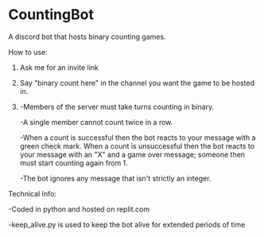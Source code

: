 # CountingBot
A discord bot that hosts binary counting games.

How to use:
1. Ask me for an invite link
2. Say "binary count here" in the channel you want the game to be hosted in.
3. -Members of the server must take turns counting in binary.

   -A single member cannot count twice in a row.

   -When a count is successful then the bot reacts to your message with a green check mark.  When a count is unsuccessful then the bot reacts to your message with an "X" and a game over message; someone then must start counting again from 1.

   -The bot ignores any message that isn't strictly an integer.

Technical Info:

-Coded in python and hosted on replit.com

-keep_alive.py is used to keep the bot alive for extended periods of time
